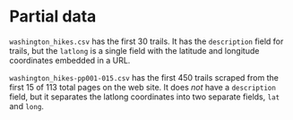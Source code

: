 # Partial data

`washington_hikes.csv` has the first 30 trails. It has the `description` field for trails, but the `latlong` is a single field with the latitude and longitude coordinates embedded in a URL.

`washington_hikes-pp001-015.csv` has the first 450 trails scraped from the first 15 of 113 total pages on the web site. It does _not_ have a `description` field, but it separates the latlong coordinates into two separate fields, `lat` and `long`.
